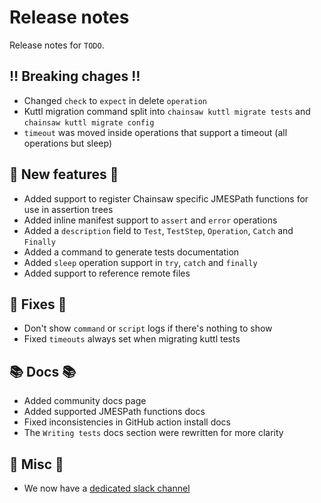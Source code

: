 # Release notes

Release notes for `TODO`.

<!--
## ✨ UI changes ✨

## ⭐ Examples ⭐

## ⛵ Tutorials ⛵
-->

## ‼️ Breaking chages ‼️

- Changed `check` to `expect` in delete `operation`
- Kuttl migration command split into `chainsaw kuttl migrate tests` and `chainsaw kuttl migrate config`
- `timeout` was moved inside operations that support a timeout (all operations but sleep)

## 💫 New features 💫

- Added support to register Chainsaw specific JMESPath functions for use in assertion trees
- Added inline manifest support to `assert` and `error` operations
- Added a `description` field to `Test`, `TestStep`, `Operation`, `Catch` and `Finally`
- Added a command to generate tests documentation
- Added `sleep` operation support in `try`, `catch` and `finally`
- Added support to reference remote files

## 🔧 Fixes 🔧

- Don't show `command` or `script` logs if there's nothing to show
- Fixed `timeouts` always set when migrating kuttl tests

## 📚 Docs 📚

- Added community docs page
- Added supported JMESPath functions docs
- Fixed inconsistencies in GitHub action install docs
- The `Writing tests` docs section were rewritten for more clarity

## 🎸 Misc 🎸

- We now have a [dedicated slack channel](https://kubernetes.slack.com/archives/C067LUFL43U)
